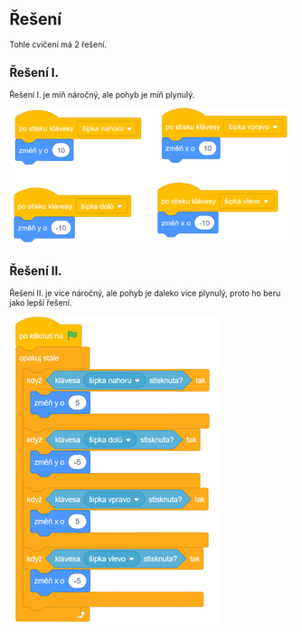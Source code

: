 # Řešení

Tohle cvičení má 2 řešení.

## Řešení I.

Řešení I. je míň náročný, ale pohyb je míň plynulý.

![image](images/reseni1.png)

## Řešení II.

Řešení II. je více náročný, ale pohyb je daleko více plynulý, proto ho beru jako lepší řešení.

![image](images/reseni2.png)
